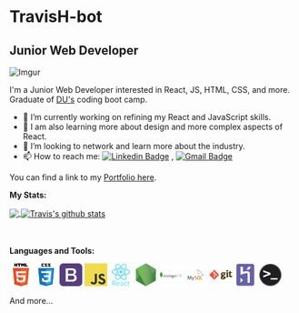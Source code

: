 # TravisH-bot
## Junior Web Developer

![Imgur](https://i.imgur.com/SUlbD54.jpg)

I'm a Junior Web Developer interested in React, JS, HTML, CSS, and more. Graduate of [DU's](https://bootcamp.du.edu/coding/) coding boot camp.

- 🔭 I’m currently working on refining my React and JavaScript skills. 
- 🌱 I am also learning more about design and more complex aspects of React.
- 👯 I’m looking to network and learn more about the industry. 
- 📫 How to reach me:
[![Linkedin Badge](https://img.shields.io/badge/-LinkedIn-blue?style=flat-square&logo=Linkedin&logoColor=white&link=https://www.linkedin.com/in/thackbarth/)](https://www.linkedin.com/in/thackbarth/) 
, [![Gmail Badge](https://img.shields.io/badge/-Gmail-c14438?style=flat-square&logo=Gmail&logoColor=white&link=mailto:travishackbarth@gmail.com)](mailto:travishackbarth@gmail.com)

You can find a link to my <a href="https://travish-bot.github.io/My-Portfolio/" target="_blank">Portfolio here</a>.

**My Stats:**

<div style="flex">
<a href="https://github.com/TravisH-bot">
  <img align="center" src="https://github-readme-stats.vercel.app/api/top-langs/?username=TravisH-bot&theme=dark">
</a>
<a href="[https://github.com/TravisH-bot](https://github.com/TravisH-bot)">
 <img align="center" src="https://github-readme-stats.vercel.app/api?username=TravisH-bot&show_icons=true&theme=dark&line_height=30" alt="Travis's github stats"/>
</a>
  </div>

<br></br>
**Languages and Tools:**

<p align="center">

  <div>
  
<code><img height="40" src="https://raw.githubusercontent.com/github/explore/80688e429a7d4ef2fca1e82350fe8e3517d3494d/topics/html/html.png"></code> <code><img height="40" src="https://raw.githubusercontent.com/github/explore/80688e429a7d4ef2fca1e82350fe8e3517d3494d/topics/css/css.png"></code> <code><img height="40" src="https://raw.githubusercontent.com/github/explore/80688e429a7d4ef2fca1e82350fe8e3517d3494d/topics/bootstrap/bootstrap.png"></code> <code><img height="40" src="https://raw.githubusercontent.com/github/explore/80688e429a7d4ef2fca1e82350fe8e3517d3494d/topics/javascript/javascript.png"></code> <code><img height="40" src="https://raw.githubusercontent.com/devicons/devicon/master/icons/react/react-original-wordmark.svg"></code> <code><img height="40" src="https://raw.githubusercontent.com/github/explore/80688e429a7d4ef2fca1e82350fe8e3517d3494d/topics/nodejs/nodejs.png"></code> <code><img height="40" src="https://raw.githubusercontent.com/github/explore/80688e429a7d4ef2fca1e82350fe8e3517d3494d/topics/mongodb/mongodb.png"></code> <code><img height="40" src="https://raw.githubusercontent.com/github/explore/80688e429a7d4ef2fca1e82350fe8e3517d3494d/topics/mysql/mysql.png"></code> <code><img height="40" src="https://raw.githubusercontent.com/github/explore/80688e429a7d4ef2fca1e82350fe8e3517d3494d/topics/git/git.png"></code> <code><img height="40" src="https://raw.githubusercontent.com/devicons/devicon/master/icons/heroku/heroku-plain.svg"></code> <code><img height="40" src="https://raw.githubusercontent.com/github/explore/80688e429a7d4ef2fca1e82350fe8e3517d3494d/topics/terminal/terminal.png"></code><p>And more...</p>

  </div>
  </p>
